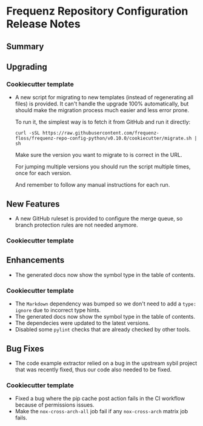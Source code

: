 # Frequenz Repository Configuration Release Notes

## Summary



## Upgrading

<!-- Here goes notes on how to upgrade from previous versions, including deprecations and what they should be replaced with -->

### Cookiecutter template

- A new script for migrating to new templates (instead of regenerating all files) is provided. It can't handle the upgrade 100% automatically, but should make the migration process much easier and less error prone.

  To run it, the simplest way is to fetch it from GitHub and run it directly:

  ```console
  curl -sSL https://raw.githubusercontent.com/frequenz-floss/frequenz-repo-config-python/v0.10.0/cookiecutter/migrate.sh | sh
  ```

  Make sure the version you want to migrate to is correct in the URL.

  For jumping multiple versions you should run the script multiple times, once for each version.

  And remember to follow any manual instructions for each run.

## New Features

- A new GitHub ruleset is provided to configure the merge queue, so branch protection rules are not needed anymore.

### Cookiecutter template

<!-- Here new features for cookiecutter specifically -->

## Enhancements

- The generated docs now show the symbol type in the table of contents.

### Cookiecutter template

- The `Markdown` dependency was bumped so we don't need to add a `type: ignore` due to incorrect type hints.
- The generated docs now show the symbol type in the table of contents.
- The dependecies were updated to the latest versions.
- Disabled some `pylint` checks that are already checked by other tools.

## Bug Fixes

- The code example extractor relied on a bug in the upstream sybil project that was recently fixed, thus our code also needed to be fixed.

### Cookiecutter template

- Fixed a bug where the pip cache post action fails in the CI workflow because of permissions issues.
- Make the `nox-cross-arch-all` job fail if any `nox-cross-arch` matrix job fails.
